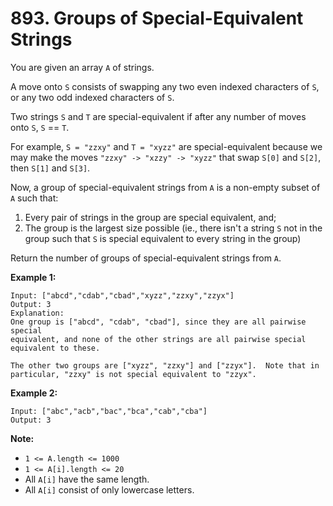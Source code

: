 # 893. Groups of Special-Equivalent Strings

You are given an array `A` of strings.

A move onto `S` consists of swapping any two even indexed characters of
`S`, or any two odd indexed characters of `S`.

Two strings `S` and `T` are special-equivalent if after any number of
moves onto `S`, `S` == `T`.

For example, `S = "zzxy"` and `T = "xyzz"` are special-equivalent
because we may make the moves `"zzxy" -> "xzzy" -> "xyzz"` that swap
`S[0]` and `S[2]`, then `S[1]` and `S[3]`.

Now, a group of special-equivalent strings from `A` is a non-empty
subset of `A` such that:

1. Every pair of strings in the group are special equivalent, and;
2. The group is the largest size possible (ie., there isn't a string
   `S` not in the group such that `S` is special equivalent to every
   string in the group)

Return the number of groups of special-equivalent strings from `A`.

__Example 1:__

```
Input: ["abcd","cdab","cbad","xyzz","zzxy","zzyx"]
Output: 3
Explanation: 
One group is ["abcd", "cdab", "cbad"], since they are all pairwise special
equivalent, and none of the other strings are all pairwise special
equivalent to these.

The other two groups are ["xyzz", "zzxy"] and ["zzyx"].  Note that in
particular, "zzxy" is not special equivalent to "zzyx".
```

__Example 2:__

```
Input: ["abc","acb","bac","bca","cab","cba"]
Output: 3
```

__Note:__

* `1 <= A.length <= 1000`
* `1 <= A[i].length <= 20`
* All `A[i]` have the same length.
* All `A[i]` consist of only lowercase letters.
